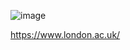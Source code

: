 ![image](https://github.com/user-attachments/assets/1d5bf515-aa50-40ba-8b51-d9203841a71a)


https://www.london.ac.uk/
